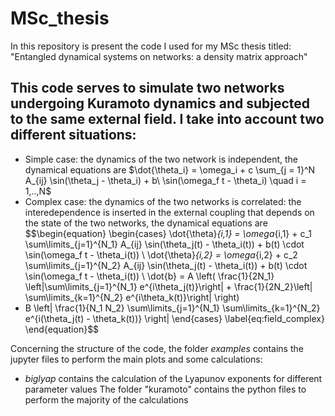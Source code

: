 # MSc_thesis
 In this repository is present the code I used for my MSc thesis titled: "Entangled dynamical systems on networks: a density matrix approach"
## This code serves to simulate two networks undergoing Kuramoto dynamics and subjected to the same external field. I take into account two different situations:
- Simple case: the dynamics of the two network is independent, the dynamical equations are $\dot{\theta_i} = \omega_i + c \sum_{j = 1}^N A_{ij} \sin(\theta_j - \theta_i) + b\ \sin(\omega_f t - \theta_i) \quad i = 1,..,N$
- Complex case: the dynamics of the two networks is correlated: the interedependence is inserted in the external coupling that depends on the state of the two networks, the dynamical equations are $$\begin{equation}
\begin{cases}
\dot{\theta}_{i,1} = \omega_{i,1} + c_1 \sum\limits_{j=1}^{N_1} A_{ij} \sin(\theta_j(t) - \theta_i(t)) + b(t) \cdot \sin(\omega_f t - \theta_i(t)) \\
\dot{\theta}_{i,2} = \omega_{i,2} + c_2 \sum\limits_{j=1}^{N_2} A_{ij} \sin(\theta_j(t) - \theta_i(t)) + b(t) \cdot \sin(\omega_f t - \theta_i(t))
\\
\dot{b} = A \left( \frac{1}{2N_1} \left|\sum\limits_{j=1}^{N_1} e^{i\theta_j(t)}\right| + \frac{1}{2N_2}\left| \sum\limits_{k=1}^{N_2} e^{i\theta_k(t)}\right| \right) 
- B \left| \frac{1}{N_1 N_2} \sum\limits_{j=1}^{N_1} \sum\limits_{k=1}^{N_2} e^{i(\theta_j(t) - \theta_k(t))} \right|
\end{cases}
\label{eq:field_complex}
\end{equation}$$

Concerning the structure of the code, the folder *examples* contains the jupyter files to perform the main plots and some calculations:
- *biglyap* contains the calculation of the Lyapunov exponents for different parameter values
The folder "kuramoto" contains the python files to perform the majority of the calculations
